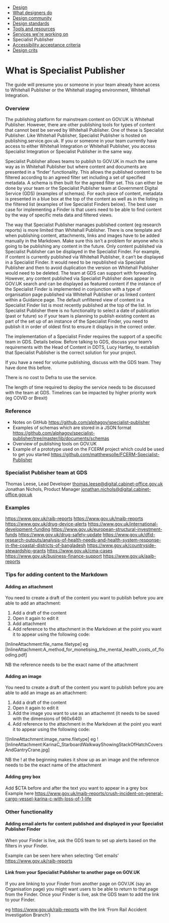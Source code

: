 
<!-- Nav -->
* [Design](/README.md)
* [What designers do](/design.md)
* [Design community](/community.md)
* [Design standards](/standards.md)
* [Tools and resources](/tools-and-resources.md)
* [Services we're working on](/service-teams.md)
* Specialist Publisher
* [Accessibility acceptance criteria](/accessibility-acceptance-criteria.md)
* [Design crits](/design-crits.md)

# What is Specialist Publisher

The guide will presume you or someone in your team already have access to Whitehall Publisher or the Whitehall staging environment, Whitehall Integration.

### Overview

The publishing platform for mainstream content on GOV.UK is Whitehall Publisher. However, there are other publishing tools for types of content that cannot best be served by Whitehall Publisher. One of these is Specialist Publisher. Like Whitehall Publisher, Specialist Publisher is hosted on publishing.service.gov.uk. If you or someone in your team currently have access to either Whitehall Integration or Whitehall Publisher, you access Specialist Integration or Specialist Publisher in the same way.

Specialist Publisher allows teams to publish to GOV.UK in much the same way as in Whitehall Publisher but where content and documents are presented in a ‘finder’ functionality. This allows the published content to be filtered according to an agreed filter set including a set of specified metadata. A schema is then built for the agreed filter set. This can either be done by your team or the Specialist Publisher team at Government Digital Service (GDS) (examples of schemas). For each piece of content, metadata is presented in a blue box at the top of the content as well as in the listing in the filtered list (examples of live Specialist Finders below). The best user case for implementing a Finder is that users need to be able to find content by the way of specific meta data and filtered views.

The way that Specialist Publisher manages published content (eg research reports) is more limited than Whitehall Publisher. There is one template and when publishing content, attachments, links and images have to be added manually in the Markdown. Make sure this isn’t a problem for anyone who is going to be publishing any content in the future.
Only content published via Specialist Publisher can be displayed in the Specialist Finder. For example, if content is currently published via Whitehall Publisher, it can’t be displayed in a Specialist Finder. It would need to be republished via Specialist Publisher and then to avoid duplication the version on Whitehall Publisher would need to be deleted. The team at GDS can support with forwarding. However, any content published via Specialist Publisher does appear in GOV.UK search and can be displayed as featured content if the instance of the Specialist Finder is implemented in conjunction with a type of organisation page published via Whitehall Publisher or as linked content within a Guidance page.
The default unfiltered view of content in a Specialist Finder list is most recently published at the top of the list. In Specialist Publisher there is no functionality to select a date of publication (past or future) so if your team is planning to publish existing content as part of the set up of an instance of the Specialist Finder, you need to publish it in order of oldest first to ensure it displays in the correct order.

The implementation of a Specialist Finder requires the support of a specific team in GDS. Details below. Before talking to GDS, discuss your team’s requirements with the Head of Content in DDTS, Lucy Hartley, to establish that Specialist Publisher is the correct solution for your project.

If you have a need for volume publishing, discuss with the GDS team. They have done this before.

There is no cost to Defra to use the service.

The length of time required to deploy the service needs to be discussed with the team at GDS. Timelines can be impacted by higher priority work (eg COVID or Brexit)

### Reference

* Notes on GitHub https://github.com/alphagov/specialist-publisher
* Examples of schemas which are stored in a JSON format https://github.com/alphagov/specialist-publisher/tree/master/lib/documents/schemas
* Overview of publishing tools on GOV.UK
* Example of a prototype used on the FCERM project which could be used to get you started https://github.com/matthewsolle/FCERM-Specialist-Publisher

### Specialist Publisher team at GDS

Thomas Leese, Lead Developer thomas.leese@digital.cabinet-office.gov.uk
Jonathan Nichols, Product Manager jonathan.nichols@digital.cabinet-office.gov.uk

### Examples

https://www.gov.uk/raib-reports
https://www.gov.uk/maib-reports
https://www.gov.uk/drug-device-alerts
https://www.gov.uk/international-development-funding
https://www.gov.uk/european-structural-investment-funds
https://www.gov.uk/drug-safety-update
https://www.gov.uk/dfid-research-outputs/analysis-of-health-needs-and-health-system-response-in-the-coastal-districts-of-bangladesh
https://www.gov.uk/countryside-stewardship-grants
https://www.gov.uk/cma-cases
https://www.gov.uk/business-finance-support
https://www.gov.uk/aaib-reports

### Tips for adding content to the Markdown

#### Adding an attachment

You need to create a draft of the content you want to publish before you are able to add an attachment:

1. Add a draft of the content
2. Open it again to edit it
3. Add attachment
4. Add reference to the attachment in the Markdown at the point you want it to appear using the following code:

[InlineAttachment:file_name.filetype]
eg [InlineAttachment:A_method_for_monetising_the_mental_health_costs_of_flooding.pdf]

NB the reference needs to be the exact name of the attachment

#### Adding an image

You need to create a draft of the content you want to publish before you are able to add an image as an attachment:

1. Add a draft of the content
2. Open it again to edit it
3. Add the image you want to use as an attachemnt (it needs to be saved with the dimensions of 960x640)
4. Add reference to the attachment in the Markdown at the point you want it to appear using the following code:

![InlineAttachment:image_name.filetype]
eg ![InlineAttachment:KarinaC_StarboardWalkwayShowingStackOfHatchCoversAndGantryCrane.jpg]

NB the ! at the beginning makes it show up as an image and the reference needs to be the exact name of the attachment

#### Adding grey box

Add $CTA before and after the text you want to appear in a grey box
Example here https://www.gov.uk/maib-reports/crush-incident-on-general-cargo-vessel-karina-c-with-loss-of-1-life

### Other functionality

#### Adding email alerts for content published and displayed in your Specialist Publisher Finder

When your Finder is live, ask the GDS team to set up alerts based on the filters in your Finder.

Example can be seen here when selecting ‘Get emails’ https://www.gov.uk/raib-reports

#### Link from your Specialist Publisher to another page on GOV.UK

If you are linking to your Finder from another page on GOV.UK (say an Organisation page) you might want users to be able to return to that page from the Finder. Once your Finder is live, ask the GDS team to add the link to your Finder.

eg https://www.gov.uk/raib-reports with the link ‘From Rail Accident Investigation Branch’)

